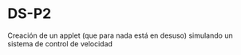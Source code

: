 # DS-P2
Creación de un applet (que para nada está en desuso) simulando un sistema de control de velocidad
